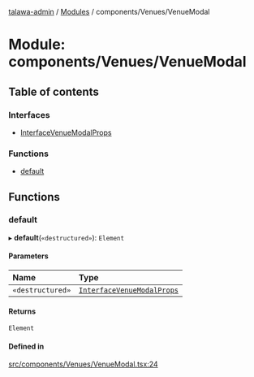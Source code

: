 [talawa-admin](../README.md) / [Modules](../modules.md) / components/Venues/VenueModal

# Module: components/Venues/VenueModal

## Table of contents

### Interfaces

- [InterfaceVenueModalProps](../interfaces/components_Venues_VenueModal.InterfaceVenueModalProps.md)

### Functions

- [default](components_Venues_VenueModal.md#default)

## Functions

### default

▸ **default**(`«destructured»`): `Element`

#### Parameters

| Name | Type |
| :------ | :------ |
| `«destructured»` | [`InterfaceVenueModalProps`](../interfaces/components_Venues_VenueModal.InterfaceVenueModalProps.md) |

#### Returns

`Element`

#### Defined in

[src/components/Venues/VenueModal.tsx:24](https://github.com/git-init-priyanshu/talawa-admin-clone/blob/d03f5ca/src/components/Venues/VenueModal.tsx#L24)
